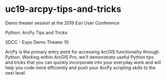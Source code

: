 # uc19-arcpy-tips-and-tricks

Demo theater session at the 2019 Esri User Conference

Python: ArcPy Tips and Tricks

SDCC - Expo Demo Theater 10

ArcPy is the primary entry point for accessing ArcGIS functionality through Python. Working within ArcGIS Pro, we’ll demonstrate useful Python tips and tricks that you can quickly incorporate into your everyday work and will help you code more efficiently and push your ArcPy scripting skills to the next level.
